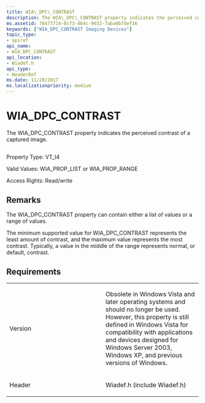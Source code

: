 ```yaml
---
title: WIA\_DPC\_CONTRAST
description: The WIA\_DPC\_CONTRAST property indicates the perceived contrast of a captured image.
ms.assetid: 78477714-0cf3-464c-9d32-7aba0b7def16
keywords: ["WIA_DPC_CONTRAST Imaging Devices"]
topic_type:
- apiref
api_name:
- WIA_DPC_CONTRAST
api_location:
- Wiadef.h
api_type:
- HeaderDef
ms.date: 11/28/2017
ms.localizationpriority: medium
---
```


# WIA\_DPC\_CONTRAST


The WIA\_DPC\_CONTRAST property indicates the perceived contrast of a captured image.

## <span id="ddk_wia_dpc_contrast_si"></span><span id="DDK_WIA_DPC_CONTRAST_SI"></span>


Property Type: VT\_I4

Valid Values: WIA\_PROP\_LIST or WIA\_PROP\_RANGE

Access Rights: Read/write

Remarks
-------

The WIA\_DPC\_CONTRAST property can contain either a list of values or a range of values.

The minimum supported value for WIA\_DPC\_CONTRAST represents the least amount of contrast, and the maximum value represents the most contrast. Typically, a value in the middle of the range represents normal, or default, contrast.

Requirements
------------

<table>
<colgroup>
<col width="50%" />
<col width="50%" />
</colgroup>
<tbody>
<tr class="odd">
<td><p>Version</p></td>
<td><p>Obsolete in Windows Vista and later operating systems and should no longer be used. However, this property is still defined in Windows Vista for compatibility with applications and devices designed for Windows Server 2003, Windows XP, and previous versions of Windows.</p></td>
</tr>
<tr class="even">
<td><p>Header</p></td>
<td>Wiadef.h (include Wiadef.h)</td>
</tr>
</tbody>
</table>

 

 





